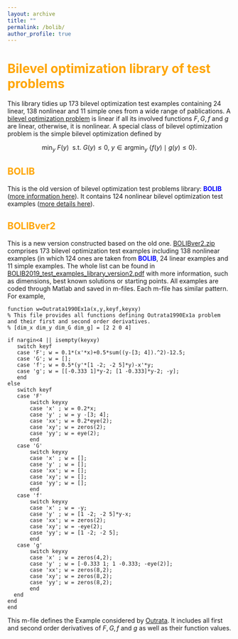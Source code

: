 ```yaml
---
layout: archive
title: ""   
permalink: /bolib/
author_profile: true
---
```


<span style="color:orange">Bilevel optimization library of test problems</span> 
===

This library tidies up  173 bilevel optimization test examples containing 24 linear, 138 nonlinear and  11 simple  ones from a wide range of pablications. A [bilevel optimization problem](https://biopt.github.io/solvers/) is linear if all its involved functions $F, G, f$ and $g$ are linear, otherwise, it is nonlinear. A special class of bilevel optimization problem is the simple bilevel optimization defined by

$$ \min_{y}~ F(y)~~ \mbox{s.t.}~  G(y)\leq 0,~ y\in \mbox{argmin}_y~ \{ f(y)\mid g(y)\leq 0 \}. \nonumber $$

<span style="color:orange">BOLIB</span>
---

 This is the old version of  bilevel optimization test problems library: <span style="color:blue">**BOLIB**</span> ([more information here](https://github.com/ShenglongZhou/BOLIB)).  It contains 124 nonlinear bilevel optimization test examples ([more details here](https://www.researchgate.net/publication/325120369)). 

<span style="color:orange">BOLIBver2</span>
---
This is a new version constructed based on the old one. [BOLIBver2.zip](\files\BOLIBver2.zip) comprises 173  bilevel optimization test examples including  138 nonlinear examples (in which 124 ones are taken from <span style="color:blue">**BOLIB**</span>, 24 linear examples and  11 simple examples. The whole list can be found in [BOLIB2019_test_examples_library_version2.pdf](\files\BOLIB2019_test_examples_library_version2.pdf) with more information, such as dimensions, best known solutions  or  starting points. All examples are coded through Matlab and saved in m-files. Each m-file has similar pattern. For example,
 
 ```
function w=Outrata1990Ex1a(x,y,keyf,keyxy)
% This file provides all functions defining Outrata1990Ex1a problem and their first and second order derivatives.
% [dim_x dim_y dim_G dim_g] = [2 2 0 4]

if nargin<4 || isempty(keyxy)
    switch keyf
    case 'F'; w = 0.1*(x'*x)+0.5*sum((y-[3; 4]).^2)-12.5;
    case 'G'; w = [];   
    case 'f'; w = 0.5*(y'*[1 -2; -2 5]*y)-x'*y;
    case 'g'; w = [[-0.333 1]*y-2; [1 -0.333]*y-2; -y];   
    end    
else
    switch keyf
    case 'F'
        switch keyxy
        case 'x' ; w = 0.2*x;         
        case 'y' ; w = y -[3; 4];     
        case 'xx'; w = 0.2*eye(2);
        case 'xy'; w = zeros(2);
        case 'yy'; w = eye(2);
        end 
    case 'G'  
        switch keyxy            
        case 'x' ; w = [];    
        case 'y' ; w = [];          
        case 'xx'; w = [];
        case 'xy'; w = [];
        case 'yy'; w = [];
        end           
	case 'f'   
        switch keyxy
        case 'x' ; w = -y;    
        case 'y' ; w = [1 -2; -2 5]*y-x;        
        case 'xx'; w = zeros(2);
        case 'xy'; w = -eye(2);
        case 'yy'; w = [1 -2; -2 5];
        end           
	case 'g'   
        switch keyxy
        case 'x' ; w = zeros(4,2);
        case 'y' ; w = [-0.333 1; 1 -0.333; -eye(2)];                
        case 'xx'; w = zeros(8,2);
        case 'xy'; w = zeros(8,2);
        case 'yy'; w = zeros(8,2);
        end        
   end   
end
end

 ```
This m-file defines the Example considered by [Outrata](https://link.springer.com/article/10.1007/BF01416737). It includes all first and second order derivatives of $F, G, f$ and $g$ as well as their function values.
